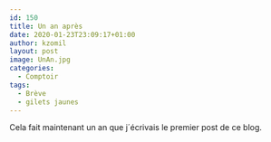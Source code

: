 ```yaml
---
id: 150
title: Un an après
date: 2020-01-23T23:09:17+01:00
author: kzomil
layout: post
image: UnAn.jpg
categories:
  - Comptoir
tags:
  - Brève
  - gilets jaunes
---
```

Cela fait maintenant un an que j´écrivais le premier post de ce blog.

